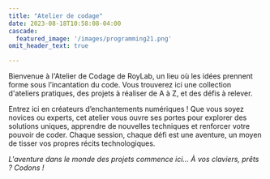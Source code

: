 ```yaml
---
title: "Atelier de codage"
date: 2023-08-18T10:58:08-04:00
cascade:
  featured_image: '/images/programming21.png'
omit_header_text: true

---
```


Bienvenue à l'Atelier de Codage de RoyLab, un lieu où les idées prennent forme sous l’incantation du code. Vous trouverez ici une collection d'ateliers pratiques, des projets à réaliser de A à Z, et des défis à relever.

Entrez ici en créateurs d’enchantements numériques ! Que vous soyez novices ou experts, cet atelier vous ouvre ses portes pour explorer des solutions uniques, apprendre de nouvelles techniques et renforcer votre pouvoir de coder. Chaque session, chaque défi est une aventure, un moyen de tisser vos propres récits technologiques.

*L'aventure dans le monde des projets commence ici... À vos claviers, prêts ? Codons !*
